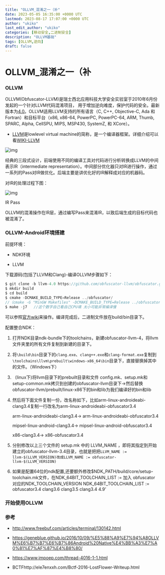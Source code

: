 ```yaml
---
title: "OLLVM_混淆之一（补"
date: 2023-05-05 16:35:00 +0000 UTC
lastmod: 2023-08-17 17:07:00 +0000 UTC
author: "ukiko"
last_edit_author: "ukiko"
categories: [移动安全,二进制安全]
description: "OLLVM基础"
tags: [OLLVM,逆向]
draft: false
---
```


# OLLVM_混淆之一（补

### OLLVM

OLLVM(Obfuscator-LLVM)是瑞士西北应用科技大学安全实验室于2010年6月份发起的一个针对LLVM代码混淆项目， 用于增加逆向难度，保护代码的安全。最新版本为[4.0](https://github.com/obfuscator-llvm/obfuscator/tree/llvm-4.0)。OLLVM适用LLVM支持的所有语言（C, C++, Objective-C, Ada 和 Fortran）和目标平台（x86, x86-64, PowerPC, PowerPC-64, ARM, Thumb, SPARC, Alpha, CellSPU, MIPS, MSP430, SystemZ, 和 XCore）。

- [LLVM](http://llvm.org/)是lowlevel virtual machine的简称，是一个编译器框架。详细介绍可以看[WIKI-LLVM](https://zh.wikipedia.org/wiki/LLVM)

![img](http://my-md-1253484710.coscd.myqcloud.com/20180823112535.png)

经典的三段式设计，前端使用不同的编译工具对代码进行分析转换成LLVM的中间表示IR（intermediate representation）。中间部分优化器只对IR进行操作，通过一系列的Pass对IR做优化。后端主要是讲优化好的IR解释成对应的机器码。

对IR的处理过程下图：

![img](http://my-md-1253484710.coscd.myqcloud.com/20180823113111.png)

IR Pass

OLLVM的混淆操作在IR层，通过编写Pass来混淆IR，以致后端生成的目标代码也被混淆了。

### OLLVM-Android环境搭建

前提环境：

- NDK环境

- LLVM

下载源码(包括了LLVM和Clang)-编译OLLVM步骤如下：

```java
$ git clone -b llvm-4.0 https://github.com/obfuscator-llvm/obfuscator.git
$ mkdir build
$ cd build
$ cmake -DCMAKE_BUILD_TYPE=Release ../obfuscator/
//（cmake -G "MinGW Makefiles" -DCMAKE_BUILD_TYPE=Release ../obfuscator/）(windows)
$ make -j7   //这个数字自己看自己CPU填 太小可能非常编译慢
```

可以参照[官方wiki](https://github.com/obfuscator-llvm/obfuscator/wiki)来操作。编译完成后，二进制文件放在build/bin目录下。

配置整合NDK：

1. 打开NDK目录ndk-bundle下的toolchains，新建obfuscator-llvm-4，将llvm文件夹里的所有文件复制到新建的目录下。

1. 将`\build\bin`目录下的`clang.exe`、`clang++.exe`和`clang-format.exe`复制到`\toolchains\llvm\prebuilt\windows-x86_64\bin`目录下，直接替换掉其中的文件。（Windows下）

1. （linux下)将llvm目录下的prebuilt目录和文件 config.mk、setup.mk和setup-common.mk拷贝到创建的obfuscator-llvm目录下->然后替换obfuscator-llvm/prebuilt/linux-x86下的bin和lib为我们编译好的bin和lib

1. 然后将下面文件复制一份，改名称如下，比如arm-linux-androideabi-clang3.4复制一行改名为arm-linux-androideabi-obfuscator3.4

	arm-linux-androideabi-clang3.4-> arm-linux-androideabi-obfuscator3.4

	mipsel-linux-android-clang3.4-> mipsel-linux-android-obfuscator3.4

	x86-clang3.4-> x86-obfuscator3.4



1. 分别修改以上三个文件的 setup.mk 中的 LLVM_NAME ，即将其指定到开始建立的obfuscator-llvm-3.4目录，也就是把把`LLVM_NAME := llvm-$(LLVM_VERSION)改成LLVM_NAME := obfuscator-llvm-$(LLVM_VERSION)`

1. 如果是配置64位的ndk配置,还要额外修改$NDK_PATH/build/core/setup-toolchain.mk文件，在NDK_64BIT_TOOLCHAIN_LIST := 加入 obfuscator 对应的NDK_TOOLCHAIN_VERSION NDK_64BIT_TOOLCHAIN_LIST := obfuscator3.4 clang3.6 clang3.5 clang3.4 4.9’

### 开始使用OLLVM

### 参考

- http://www.freebuf.com/articles/terminal/130142.html

- https://geneblue.github.io/2016/10/09/%E5%88%A9%E7%94%A8OLLVM%E6%B7%B7%E6%B7%86Android%20Native%E4%BB%A3%E7%A0%81%E7%AF%87%E4%B8%80/

- https://www.jmpoep.com/thread-4016-1-1.html

- BCTFhttp://ele7enxxh.com/Bctf-2016-LostFlower-Writeup.html

